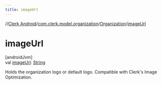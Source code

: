 ```yaml
---
title: imageUrl
---
```

//[Clerk Android](../../../index.html)/[com.clerk.model.organization](../index.html)/[Organization](index.html)/[imageUrl](image-url.html)



# imageUrl



[androidJvm]\
val [imageUrl](image-url.html): [String](https://kotlinlang.org/api/latest/jvm/stdlib/kotlin-stdlib/kotlin/-string/index.html)



Holds the organization logo or default logo. Compatible with Clerk's Image Optimization.




